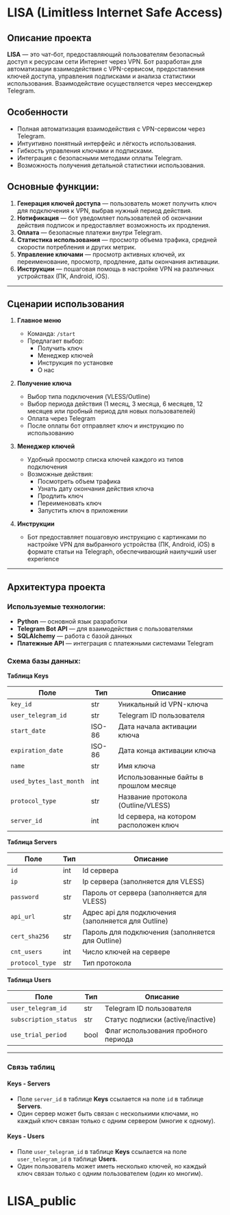 # LISA (Limitless Internet Safe Access)

## Описание проекта

**LISA** — это чат-бот, предоставляющий пользователям безопасный доступ к ресурсам сети Интернет через VPN. Бот разработан для автоматизации взаимодействия с VPN-сервисом, предоставления ключей доступа, управления подписками и анализа статистики использования. Взаимодействие осуществляется через мессенджер Telegram.

## Особенности
- Полная автоматизация взаимодействия с VPN-сервисом через Telegram.
- Интуитивно понятный интерфейс и лёгкость использования.
- Гибкость управления ключами и подписками.
- Интеграция с безопасными методами оплаты Telegram.
- Возможность получения детальной статистики использования.

## Основные функции:
1. **Генерация ключей доступа** — пользователь может получить ключ для подключения к VPN, выбрав нужный период действия.
2. **Нотификация** — бот уведомляет пользователей об окончании действия подписок и предоставляет возможность их продления.
3. **Оплата** — безопасные платежи внутри Telegram.
4. **Статистика использования** — просмотр объема трафика, средней скорости потребления и других метрик.
5. **Управление ключами** — просмотр активных ключей, их переименование, просмотр, продление, даты окончания активации.
6. **Инструкции** — пошаговая помощь в настройке VPN на различных устройствах (ПК, Android, iOS).


---

## Сценарии использования

1. **Главное меню**
   - Команда: `/start`
   - Предлагает выбор:
     - Получить ключ
     - Менеджер ключей
     - Инструкция по установке
     - О нас

2. **Получение ключа**
   - Выбор типа подключения (VLESS/Outline)
   - Выбор периода действия (1 месяц, 3 месяца, 6 месяцев, 12 месяцев или пробный период для новых пользователей)
   - Оплата через Telegram
   - После оплаты бот отправляет ключ и инструкцию по использованию

3. **Менеджер ключей**
   - Удобный просмотр списка ключей каждого из типов подключения
   - Возможные действия:
     - Посмотреть объем трафика
     - Узнать дату окончания действия ключа
     - Продлить ключ
     - Переименовать ключ
     - Запустить ключ в приложении

4. **Инструкции**
   - Бот предоставляет пошаговую инструкцию с картинками по настройке VPN для выбранного устройства (ПК, Android, iOS)
в формате статьи на Telegraph, обеспечивающий наилучший user experience

---

## Архитектура проекта

### Используемые технологии:
- **Python** — основной язык разработки
- **Telegram Bot API** — для взаимодействия с пользователями
- **SQLAlchemy** — работа с базой данных
- **Платежные API** — интеграция с платежными системами Telegram

### Схема базы данных:

**Таблица Keys**

| Поле                    | Тип    | Описание                               |
|-------------------------|--------|----------------------------------------|
| `key_id`                | str    | Уникальный id VPN-ключа                |
| `user_telegram_id`      | str    | Telegram ID пользователя               |
| `start_date`            | ISO-86 | Дата начала активации ключа            |
| `expiration_date`       | ISO-86 | Дата конца активации ключа             |
| `name`                  | str    | Имя ключа                              |
| `used_bytes_last_month` | int    | Использованные байты в прошлом месяце  |
| `protocol_type`         | str    | Название протокола (Outline/VLESS)     |
| `server_id`             | int    | Id сервера, на котором расположен ключ |

**Таблица Servers**

| Поле            | Тип | Описание                                            |
|-----------------|-----|-----------------------------------------------------|
| `id`            | int | Id сервера                                          |
| `ip`            | str | Ip сервера (заполняется для VLESS)                  |
| `password`      | str | Пароль от сервера (заполняется для VLESS)           |
| `api_url`       | str | Адрес api для подключения (заполняется для Outline) |
| `cert_sha256`   | str | Пароль для подключения (заполняется для Outline)    |
| `cnt_users`     | int | Число ключей на сервере                             |
| `protocol_type` | str | Тип протокола                                       |

**Таблица Users**

|           Поле        | Тип   | Описание                            |
|-----------------------|-------|-------------------------------------|
| `user_telegram_id`    | str   | Telegram ID пользователя            |
| `subscription_status` | str   | Статус подписки (active/inactive)   |
| `use_trial_period`    | bool  | Флаг использования пробного периода |
---

### Связь таблиц

#### **Keys - Servers**
- Поле `server_id` в таблице **Keys** ссылается на поле `id` в таблице **Servers**.
- Один сервер может быть связан с несколькими ключами, но каждый ключ связан только с одним сервером (многие к одному).

#### **Keys - Users**
- Поле `user_telegram_id` в таблице **Keys** ссылается на поле `user_telegram_id` в таблице **Users**.
- Один пользователь может иметь несколько ключей, но каждый ключ связан только с одним пользователем (один ко многим).




# LISA_public
